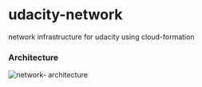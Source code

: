 # udacity-network
network infrastructure for udacity using cloud-formation
### Architecture

  ![network- architecture](https://user-images.githubusercontent.com/94189602/212002305-2484fcec-d0ff-410c-a796-166c8b5b21c6.PNG)

